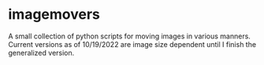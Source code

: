 # imagemovers

A small collection of python scripts for moving images in various manners. Current versions as of 10/19/2022 are image size dependent until I finish the generalized version.
